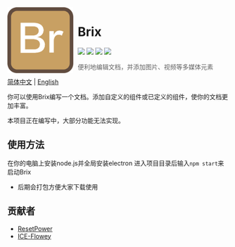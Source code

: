 <img width="150" height="150" align="left" style="float: left; margin: 0 10px 0 0;" alt="Brix Logo" src="assets/Brix.png">

# Brix

[![](https://img.shields.io/badge/Development-Kousaten-00bfff?style=flat-square)](https://github.com/kousaten)
[![](https://img.shields.io/badge/QQGroup-698353248-f28258?style=flat-square)](https://www.baidu.com/s?ie=utf-8&f=3&rsv_bp=1&tn=monline_4_dg&wd=%E7%9F%A5%E9%81%93%E7%BE%A4%E5%8F%B7%E6%80%8E%E4%B9%88%E5%8A%A0%E5%85%A5qq%E7%BE%A4&oq=%25E9%25A2%259C%25E8%2589%25B2%25E4%25BB%25A3%25E7%25A0%2581&rsv_pq=8c4a645200028faa&rsv_t=20e9%2F5gduFOE5yCsOQR20aVWEthO5RkUtczlS30RHTZTWL70fvnBebZ2IXUflLheYJiY&rqlang=cn&rsv_enter=1&rsv_dl=ts_2&rsv_sug3=15&rsv_sug1=6&rsv_sug7=100&rsv_sug2=1&rsv_btype=t&prefixsug=%25E7%259F%25A5%25E9%2581%2593%25E7%25BE%25A4%25E5%258F%25B7&rsp=2&inputT=3826&rsv_sug4=3964)
[![](https://img.shields.io/badge/DownloadOn-JenkinsServer-a4a4a4?style=flat-square)](https://ci.kousaten.top)
[![](https://img.shields.io/badge/ChatOn-Gitter-177cb0?style=flat-square)](https://gitter.im/Kousaten-Dev/community?utm_source=badge&utm_medium=badge&utm_campaign=pr-badge)

> 便利地编辑文档，并添加图片、视频等多媒体元素

[简体中文](README.md) | [English](README-en.md)

你可以使用Brix编写一个文档。添加自定义的组件或已定义的组件，使你的文档更加丰富。

本项目正在编写中，大部分功能无法实现。

## 使用方法
在你的电脑上安装node.js并全局安装electron
进入项目目录后输入`npm start`来启动Brix

- 后期会打包方便大家下载使用

## 贡献者
- [ResetPower](https://github.com/orgs/Kousaten/people/ResetPower)
- [ICE-Flowey](https://github.com/orgs/Kousaten/people/ICE-Flowey)
